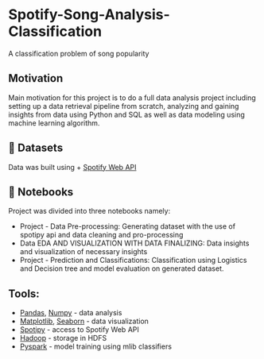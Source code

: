 # Spotify-Song-Analysis-Classification
A classification problem of song popularity


## Motivation

Main motivation for this project is to do a full data analysis project including setting up a data retrieval pipeline from scratch, analyzing and gaining insights from data using Python and SQL as well as data modeling using machine learning algorithm.


## 📁 Datasets

 Data was built using + [Spotify Web API](https://developer.spotify.com/documentation/web-api/)


## 📓 Notebooks
Project was divided into three notebooks namely:

* Project - Data Pre-processing: Generating dataset with the use of spotipy api and data cleaning and pro-processing
* Data EDA AND VISUALIZATION WITH DATA FINALIZING: Data insights and visualization of necessary insights
* Project - Prediction and Classifications: Classification using Logistics and Decision tree and model evaluation on generated dataset.


## Tools:

* [Pandas](http://pandas.pydata.org/), [Numpy](http://www.numpy.org/) - data analysis
* [Matplotlib](https://matplotlib.org/), [Seaborn](https://seaborn.pydata.org/) - data visualization
* [Spotipy](https://spotipy.readthedocs.io/) - access to Spotify Web API
* [Hadoop](https://hadoop.apache.org/docs/r3.2.2/) - storage in HDFS
* [Pyspark](https://spark.apache.org/docs/latest/api/python/pyspark.mllib.html) - model training using mlib classifiers
